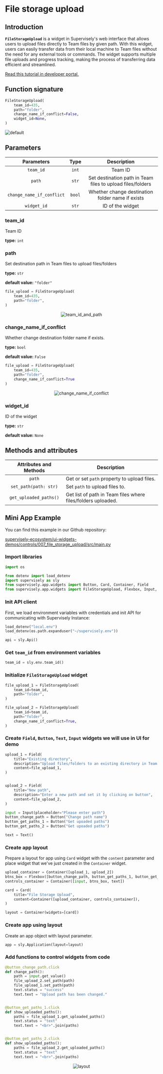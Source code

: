 # File storage upload

## Introduction

**`FileStorageUpload`** is a widget in Supervisely's web interface that allows users to upload files directly to Team files by given path. With this widget, users can easily transfer data from their local machine to Team files without the need for any external tools or commands. The widget supports multiple file uploads and progress tracking, making the process of transferring data efficient and streamlined.

[Read this tutorial in developer portal.](https://developer.supervisely.com/app-development/widgets/misc/filestorageupload)

## Function signature

```python
FileStorageUpload(
    team_id=435,
    path="folder",
    change_name_if_conflict=False,
    widget_id=None,
)
```

![default](https://user-images.githubusercontent.com/79905215/224288968-b3edf93e-2bd9-4a26-94f8-41165e0e3387.png)

## Parameters

|        Parameters         |  Type  |                        Description                         |
| :-----------------------: | :----: | :--------------------------------------------------------: |
|         `team_id`         | `int`  |                          Team ID                           |
|          `path`           | `str`  | Set destination path in Team files to upload files/folders |
| `change_name_if_conflict` | `bool` |      Whether change destination folder name if exists      |
|        `widget_id`        | `str`  |                      ID of the widget                      |

### team_id

Team ID

**type:** `int`

### path

Set destination path in Team files to upload files/folders

**type:** `str`

**default value:** `"folder"`

```python
file_upload = FileStorageUpload(
    team_id=435,
    path="folder",
)
```

<p align="center">
  <img src="https://user-images.githubusercontent.com/79905215/224320961-52434e4c-4ac2-4d37-a9fb-6ce248dc8760.gif" alt="team_id_and_path" />
</p>

### change_name_if_conflict

Whether change destination folder name if exists.

**type:** `bool`

**default value:** `False`

```python
file_upload = FileStorageUpload(
    team_id=435,
    path="folder",
    change_name_if_conflict=True
)
```

<p align="center">
  <img src="https://user-images.githubusercontent.com/79905215/224321678-bb188f7d-0051-4946-afe3-2db589e63daa.gif" alt="change_name_if_conflict" />
</p>

### widget_id

ID of the widget

**type:** `str`

**default value:** `None`

## Methods and attributes

| Attributes and Methods | Description                                                  |
| :--------------------: | ------------------------------------------------------------ |
|         `path`         | Get or set `path` property to upload files.                  |
| `set_path(path: str)`  | Set `path` to upload files to.                               |
| `get_uploaded_paths()` | Get list of path in Team files where files/folders uploaded. |

## Mini App Example

You can find this example in our Github repository:

[supervisely-ecosystem/ui-widgets-demos/controls/007_file_storage_upload/src/main.py](https://github.com/supervisely-ecosystem/ui-widgets-demos/blob/master/controls/007_file_storage_upload/src/main.py)

### Import libraries

```python
import os

from dotenv import load_dotenv
import supervisely as sly
from supervisely.app.widgets import Button, Card, Container, Field
from supervisely.app.widgets import FileStorageUpload, Flexbox, Input, Text
```


### Init API client

First, we load environment variables with credentials and init API for communicating with Supervisely Instance:

```python
load_dotenv("local.env")
load_dotenv(os.path.expanduser("~/supervisely.env"))

api = sly.Api()
```

### Get `team_id` from environment variables

```python
team_id = sly.env.team_id()
```

### Initialize `FileStorageUpload` widget

```python
file_upload_1 = FileStorageUpload(
    team_id=team_id,
    path="folder",
)

file_upload_2 = FileStorageUpload(
    team_id=team_id,
    path="folder",
    change_name_if_conflict=True,
)
```

### Create `Field`, `Button`, `Text`, `Input` widgets we will use in UI for demo

```python
upload_1 = Field(
    title="Existing directory",
    description="Upload files/folders to an existing directory in Team files",
    content=file_upload_1,
)


upload_2 = Field(
    title="New path",
    description="Enter a new path and set it by clicking on button",
    content=file_upload_2,
)

input = Input(placeholder="Please enter path")
button_change_path = Button("Change path name")
button_get_paths_1 = Button("Get upoaded paths")
button_get_paths_2 = Button("Get upoaded paths")

text = Text()
```

### Create app layout

Prepare a layout for app using `Card` widget with the `content` parameter and place widget that we've just created in the `Container` widget.

```python
upload_container = Container([upload_1, upload_2])
btns_box = Flexbox([button_change_path, button_get_paths_1, button_get_paths_2])
controls_container = Container([input, btns_box, text])

card = Card(
    title="File Storage Upload",
    content=Container([upload_container, controls_container]),
)

layout = Container(widgets=[card])
```

### Create app using layout

Create an app object with layout parameter.

```python
app = sly.Application(layout=layout)
```

### Add functions to control widgets from code

```python
@button_change_path.click
def change_path():
    path = input.get_value()
    file_upload_2.set_path(path)
    file_upload_1.set_path(path)
    text.status = "success"
    text.text = "Upload path has been changed."


@button_get_paths_1.click
def show_uploaded_paths():
    paths = file_upload_1.get_uploaded_paths()
    text.status = "text"
    text.text = "<br>".join(paths)


@button_get_paths_2.click
def show_uploaded_paths():
    paths = file_upload_2.get_uploaded_paths()
    text.status = "text"
    text.text = "<br>".join(paths)
```

<p align="center">
    <img src="https://user-images.githubusercontent.com/79905215/224339790-01af8df0-16fd-4b34-ab81-5ea760a33f46.gif" alt="layout">
</p>
